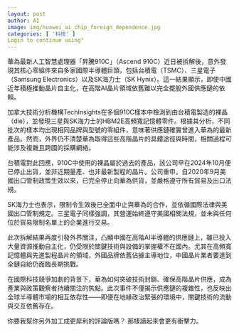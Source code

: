 ```yaml
---
layout: post
author: AI
image: img/huawei_ai_chip_foreign_dependence.jpg
categories: [ '科技' ]
Login to continue using"
---
```

華為最新人工智慧處理器「昇騰910C」（Ascend 910C）近日被拆解後，意外發現其核心零組件來自多家國際半導體巨頭，包括台積電（TSMC）、三星電子（Samsung Electronics）以及SK海力士（SK Hynix）。這一結果顯示，即使中國近年積極推動晶片自主化，在高階AI晶片領域依舊難以完全擺脫外國供應鏈的依賴。  

加拿大技術分析機構TechInsights在多個910C樣本中檢測到由台積電製造的裸晶（die），並發現三星與SK海力士的HBM2E高頻寬記憶體零件。根據其分析，不同批次的樣本均出現相同品牌與型號的零組件，意味著供應鏈確實曾進入華為的最新產品。然而，外界仍不清楚華為取得這些高階晶片的具體途徑與時間，相關過程可能涉及複雜且跨國的採購網絡。  

台積電對此回應，910C中使用的裸晶屬於過去的產品，該公司早在2024年10月便已停止出貨，並非近期量產、也非最新製程的晶片。公司重申，自2020年9月美國出口管制政策生效以來，已完全停止向華為供貨，並嚴格遵守所有貿易及出口法規。  

SK海力士也表示，限制令生效後已全面中止與華為的合作，並依循國際法律與美國出口管制規定。三星電子同樣強調，其營運始終遵守美國相關法規，並未與任何位於貿易限制名單上的企業進行交易。  

此次拆解結果再度引發外界關注，凸顯中國在高階AI半導體的供應鏈上，雖已投入大量資源推動自主化，仍受限於關鍵技術與設備的掌握權不在國內。尤其在高頻寬記憶體與先進製程晶片的領域，外國品牌依舊佔據主導地位，中國晶片業者要達到全鏈自給仍面臨長期挑戰。  

在國際科技競爭加劇的背景下，華為如何突破技術封鎖、確保高階晶片供應，成為產業與政策觀察者持續關注的焦點。此次事件不僅揭示供應鏈的複雜性，也反映出全球半導體市場的相互依存性——即便在地緣政治緊張的環境中，關鍵技術的流動與交互依舊存在。  

你要我幫你另外加工成更犀利的評論版嗎？ 那樣讀起來會更有衝擊力。